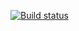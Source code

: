 [![Build status](https://ci.appveyor.com/api/projects/status/dnk908ovnubcyw9l?svg=true)](https://ci.appveyor.com/project/AsaulkaKsenia/rest)

